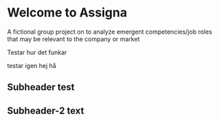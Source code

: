 # Welcome to Assigna
A fictional group project on to analyze emergent competencies/job roles that may be relevant to the company or market




Testar hur det funkar

testar igen hej hå



## Subheader test

## Subheader-2 text
